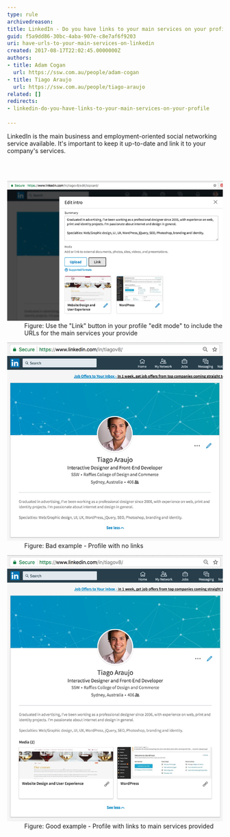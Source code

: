```yaml
---
type: rule
archivedreason: 
title: LinkedIn - Do you have links to your main services on your profile?
guid: f5a9dd86-30bc-4aba-907e-c8e7af6f9203
uri: have-urls-to-your-main-services-on-linkedin
created: 2017-08-17T22:02:45.0000000Z
authors:
- title: Adam Cogan
  url: https://ssw.com.au/people/adam-cogan
- title: Tiago Araujo
  url: https://ssw.com.au/people/tiago-araujo
related: []
redirects:
- linkedin-do-you-have-links-to-your-main-services-on-your-profile

---
```



<p>​​LinkedIn is the main business and employment-oriented social networking service available. It's important to keep it up-to-date and link it to your company's services.<br></p>
<br><excerpt class='endintro'></excerpt><br>
<dl class="image"><dt> <img src="linkedin-links.jpg" alt="linkedin-links.jpg" /> </dt><dd>Figure: Use the "Link" button in your profile "edit mode" to include the URLs for the main services your provide</dd></dl><dl class="badImage"><dt>​<img src="linkedin-url-bad.jpg" alt="linkedin-url-bad.jpg" /></dt><dd>Figure: Bad example - Profile with no links</dd></dl><dl class="goodImage"><dt><img src="linkedin-url-good.jpg" alt="linkedin-url-good.jpg" /></dt><dd>Figure: Good example - Profile with links to main services provided <br></dd></dl>


